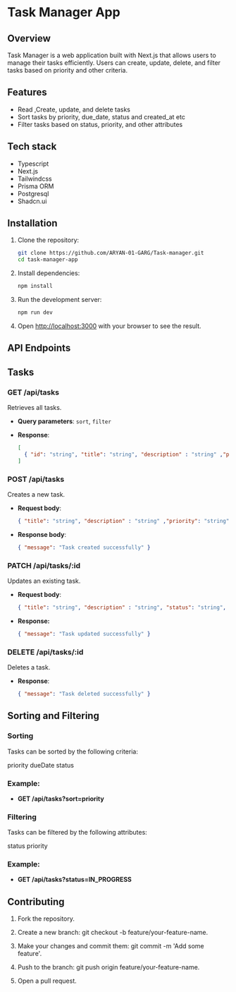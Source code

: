 # Task Manager App

## Overview

Task Manager is a web application built with Next.js that allows users to manage their tasks efficiently. Users can create, update, delete, and filter tasks based on priority and other criteria.

## Features

- Read ,Create, update, and delete tasks
- Sort tasks by priority, due_date, status and created_at etc
- Filter tasks based on status, priority, and other attributes

## Tech stack

- Typescript
- Next.js
- Tailwindcss
- Prisma ORM
- Postgresql
- Shadcn.ui

## Installation

1. Clone the repository:

   ```bash
   git clone https://github.com/ARYAN-01-GARG/Task-manager.git
   cd task-manager-app

2. Install dependencies:

   ```bash
   npm install

3. Run the development server:

   ```bash
   npm run dev

4. Open <http://localhost:3000> with your browser to see the result.

## API Endpoints

## Tasks

### GET /api/tasks

Retrieves all tasks.

- **Query parameters**: `sort`, `filter`
- **Response**:

  ```json
  [
    { "id": "string", "title": "string", "description" : "string" ,"priority": "string", "status": "string", "dueDate": "date" }
  ]

### POST /api/tasks

Creates a new task.

- **Request body**:

  ```json
  { "title": "string", "description" : "string" ,"priority": "string", "status": "string", "dueDate": "date" }
- **Response body**:

  ```json
  { "message": "Task created successfully" }

### PATCH /api/tasks/:id

Updates an existing task.

- **Request body**:

    ```json
    { "title": "string", "description" : "string", "status": "string", "priority": "string" }
- **Response:**

    ```json
    { "message": "Task updated successfully" }

### DELETE /api/tasks/:id

Deletes a task.

- **Response**:

    ```json
    { "message": "Task deleted successfully" }

## Sorting and Filtering

### Sorting

Tasks can be sorted by the following criteria:

priority
dueDate
status

### Example:

- **GET /api/tasks?sort=priority**

### Filtering

Tasks can be filtered by the following attributes:

status
priority

### Example:

- **GET /api/tasks?status=IN_PROGRESS**

## Contributing

1. Fork the repository.

2. Create a new branch: git checkout -b feature/your-feature-name.

3. Make your changes and commit them: git commit -m 'Add some feature'.
4. Push to the branch: git push origin feature/your-feature-name.
5. Open a pull request.
